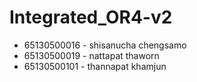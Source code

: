 # Integrated_OR4-v2
* 65130500016 - shisanucha chengsamo
* 65130500019 - nattapat thaworn
* 65130500101 - thannapat khamjun
